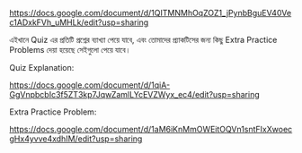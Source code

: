 https://docs.google.com/document/d/1QITMNMhOqZOZ1_jPynbBguEV40Vec1ADxkFVh_uMHLk/edit?usp=sharing


এইখানে Quiz এর প্রতিটি প্রশ্নের ব্যাখ্যা পেয়ে যাবে, এবং তোমাদের প্র্যাকটিসের জন্য কিছু Extra Practice Problems দেয়া হয়েছে সেইগুলো পেয়ে যাবে।

Quiz Explanation:

https://docs.google.com/document/d/1qiA-GgVnpbcbIc3f5ZT3kp7JqwZamlLYcEVZWyx_ec4/edit?usp=sharing



Extra Practice Problem:

https://docs.google.com/document/d/1aM6iKnMmOWEitOQVn1sntFIxXwoecgHx4yvve4xdhIM/edit?usp=sharing
